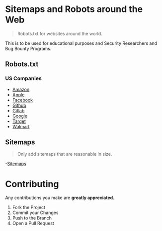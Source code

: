 # Sitemaps and Robots around the Web
> Robots.txt for websites around the world.


This is to be used for educational purposes and Security Researchers and Bug Bounty Programs.


## Robots.txt

### US Companies
- [Amazon](robots/us-companies/amazon-robots.txt)
- [Apple](robots/us-companies/apple-robots.txt)
- [Facebook](robots/us-companies/facebook-robots.txt)
- [Github](robots/us-companies/github-robots.txt)
- [Gitlab](robots/us-companies/gitlab-robots.txt)
- [Google](robots/us-companies/google-robots.txt)
- [Target](robots/us-companies/target-robots.txt)
- [Walmart](robots/us-companies/walmart-robots.txt)


## Sitemaps
> Only add sitemaps that are reasonable in size.

-[Sitemaps](Sitemaps/README.md)



<!-- CONTRIBUTING -->
# Contributing

Any contributions you make are **greatly appreciated**.

1. Fork the Project
2. Commit your Changes 
3. Push to the Branch 
4. Open a Pull Request
